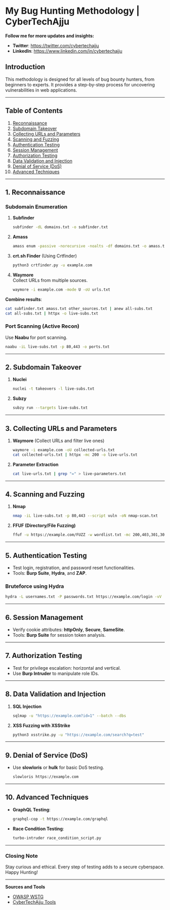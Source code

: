 # My Bug Hunting Methodology | CyberTechAjju

**Follow me for more updates and insights:**  
- **Twitter**: https://twitter.com/cybertechajju  
- **LinkedIn**: https://www.linkedin.com/in/cybertechajju  

## Introduction  

This methodology is designed for all levels of bug bounty hunters, from beginners to experts. It provides a step-by-step process for uncovering vulnerabilities in web applications.  

---  

## Table of Contents  

1. [Reconnaissance](#Recon)  
2. [Subdomain Takeover](#Subdomain_Takeover)  
3. [Collecting URLs and Parameters](#Collecting_URLs)  
4. [Scanning and Fuzzing](#Scanning_and_Fuzzing)  
5. [Authentication Testing](#Authentication_Testing)  
6. [Session Management](#Session_Management)  
7. [Authorization Testing](#Authorization_Testing)  
8. [Data Validation and Injection](#Data_Validation)  
9. [Denial of Service (DoS)](#Denial_of_Service)  
10. [Advanced Techniques](#Advanced_Techniques)  

---  

## 1. Reconnaissance <a name="Recon"></a>  

### Subdomain Enumeration  

1. **Subfinder**  
   ```bash  
   subfinder -dL domains.txt -o subfinder.txt  
   ```  

2. **Amass**  
   ```bash  
   amass enum -passive -norecursive -noalts -df domains.txt -o amass.txt  
   ```  

3. **crt.sh Finder** (Using Crtfinder)  
   ```bash  
   python3 crtfinder.py -u example.com  
   ```  

4. **Waymore**  
   Collect URLs from multiple sources.  
   ```bash  
   waymore -i example.com -mode U -oU urls.txt  
   ```  

**Combine results**:  
   ```bash  
   cat subfinder.txt amass.txt other_sources.txt | anew all-subs.txt  
   cat all-subs.txt | httpx -o live-subs.txt  
   ```  

### Port Scanning (Active Recon)  
Use **Naabu** for port scanning.  
   ```bash  
   naabu -iL live-subs.txt -p 80,443 -o ports.txt  
   ```  

---  

## 2. Subdomain Takeover <a name="Subdomain_Takeover"></a>  

1. **Nuclei**  
   ```bash  
   nuclei -t takeovers -l live-subs.txt  
   ```  

2. **Subzy**  
   ```bash  
   subzy run --targets live-subs.txt  
   ```  

---  

## 3. Collecting URLs and Parameters <a name="Collecting_URLs"></a>  

1. **Waymore** (Collect URLs and filter live ones)  
   ```bash  
   waymore -i example.com -oU collected-urls.txt  
   cat collected-urls.txt | httpx -mc 200 -o live-urls.txt  
   ```  

2. **Parameter Extraction**  
   ```bash  
   cat live-urls.txt | grep "=" > live-parameters.txt  
   ```  

---  

## 4. Scanning and Fuzzing <a name="Scanning_and_Fuzzing"></a>  

1. **Nmap**  
   ```bash  
   nmap -iL live-subs.txt -p 80,443 --script vuln -oN nmap-scan.txt  
   ```  

2. **FFUF (Directory/File Fuzzing)**  
   ```bash  
   ffuf -u https://example.com/FUZZ -w wordlist.txt -mc 200,403,301,302 -o output.txt  
   ```  

---  

## 5. Authentication Testing <a name="Authentication_Testing"></a>  

- Test login, registration, and password reset functionalities.  
- Tools: **Burp Suite**, **Hydra**, and **ZAP**.  

### Bruteforce using Hydra  
```bash  
hydra -L usernames.txt -P passwords.txt https://example.com/login -vV  
```  

---  

## 6. Session Management <a name="Session_Management"></a>  

- Verify cookie attributes: **httpOnly**, **Secure**, **SameSite**.  
- Tools: **Burp Suite** for session token analysis.  

---  

## 7. Authorization Testing <a name="Authorization_Testing"></a>  

- Test for privilege escalation: horizontal and vertical.  
- Use **Burp Intruder** to manipulate role IDs.  

---  

## 8. Data Validation and Injection <a name="Data_Validation"></a>  

1. **SQL Injection**  
   ```bash  
   sqlmap -u "https://example.com?id=1" --batch --dbs  
   ```  

2. **XSS Fuzzing with XSStrike**  
   ```bash  
   python3 xsstrike.py -u "https://example.com/search?q=test"  
   ```  

---  

## 9. Denial of Service (DoS) <a name="Denial_of_Service"></a>  

- Use **slowloris** or **hulk** for basic DoS testing.  
   ```bash  
   slowloris https://example.com  
   ```  

---  

## 10. Advanced Techniques <a name="Advanced_Techniques"></a>  

- **GraphQL Testing**:  
   ```bash  
   graphql-cop -t https://example.com/graphql  
   ```  

- **Race Condition Testing**:  
   ```bash  
   turbo-intruder race_condition_script.py  
   ```  

---  

### Closing Note  

Stay curious and ethical. Every step of testing adds to a secure cyberspace. Happy Hunting!  

---  

**Sources and Tools**  
- [OWASP WSTG](https://owasp.org/www-project-web-security-testing-guide/)  
- [CyberTechAjju Tools](https://github.com/cybertechajju)  

